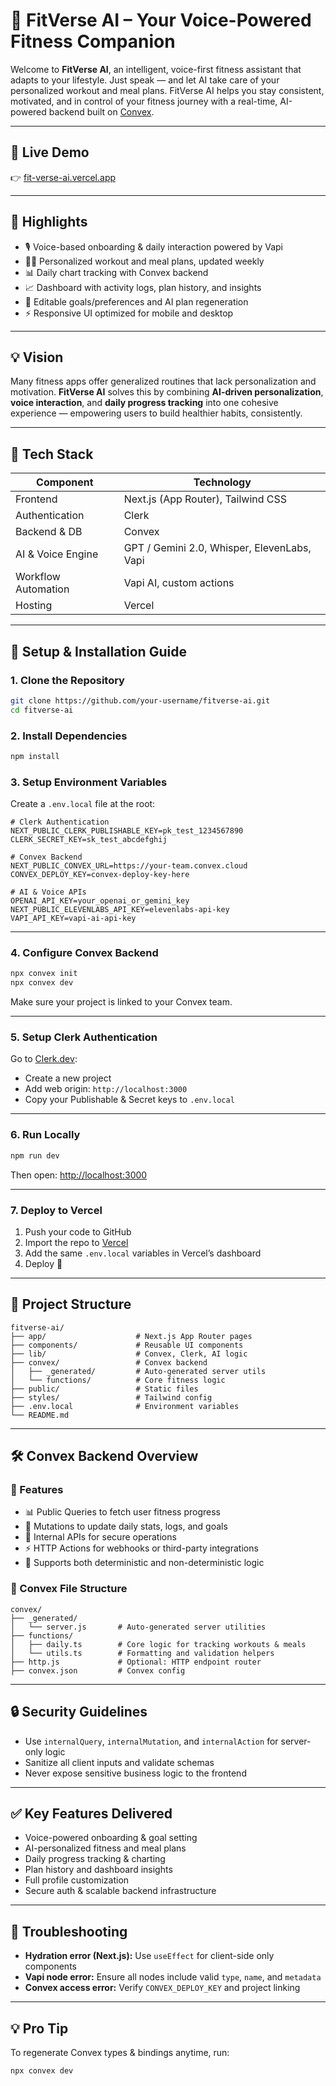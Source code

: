 

# 🧠 FitVerse AI – Your Voice-Powered Fitness Companion

Welcome to **FitVerse AI**, an intelligent, voice-first fitness assistant that adapts to your lifestyle. Just speak — and let AI take care of your personalized workout and meal plans. FitVerse AI helps you stay consistent, motivated, and in control of your fitness journey with a real-time, AI-powered backend built on [Convex](https://docs.convex.dev/).

---

## 🚀 Live Demo

👉 [fit-verse-ai.vercel.app](https://fit-verse-ai.vercel.app)

---

## 🌟 Highlights

* 🎙️ Voice-based onboarding & daily interaction powered by Vapi
* 🏋️‍♂️ Personalized workout and meal plans, updated weekly
* 📊 Daily chart tracking with Convex backend
* 📈 Dashboard with activity logs, plan history, and insights
* 🧠 Editable goals/preferences and AI plan regeneration
* ⚡ Responsive UI optimized for mobile and desktop

---

## 💡 Vision

Many fitness apps offer generalized routines that lack personalization and motivation. **FitVerse AI** solves this by combining **AI-driven personalization**, **voice interaction**, and **daily progress tracking** into one cohesive experience — empowering users to build healthier habits, consistently.

---

## 🧱 Tech Stack

| Component           | Technology                                  |
| ------------------- | ------------------------------------------- |
| Frontend            | Next.js (App Router), Tailwind CSS          |
| Authentication      | Clerk                                       |
| Backend & DB        | Convex                                      |
| AI & Voice Engine   | GPT / Gemini 2.0, Whisper, ElevenLabs, Vapi |
| Workflow Automation | Vapi AI, custom actions                     |
| Hosting             | Vercel                                      |

---

## 🔧 Setup & Installation Guide

### 1. Clone the Repository

```bash
git clone https://github.com/your-username/fitverse-ai.git
cd fitverse-ai
```

### 2. Install Dependencies

```bash
npm install
```

### 3. Setup Environment Variables

Create a `.env.local` file at the root:

```env
# Clerk Authentication
NEXT_PUBLIC_CLERK_PUBLISHABLE_KEY=pk_test_1234567890
CLERK_SECRET_KEY=sk_test_abcdefghij

# Convex Backend
NEXT_PUBLIC_CONVEX_URL=https://your-team.convex.cloud
CONVEX_DEPLOY_KEY=convex-deploy-key-here

# AI & Voice APIs
OPENAI_API_KEY=your_openai_or_gemini_key
NEXT_PUBLIC_ELEVENLABS_API_KEY=elevenlabs-api-key
VAPI_API_KEY=vapi-ai-api-key
```

---

### 4. Configure Convex Backend

```bash
npx convex init
npx convex dev
```

Make sure your project is linked to your Convex team.

---

### 5. Setup Clerk Authentication

Go to [Clerk.dev](https://clerk.dev):

* Create a new project
* Add web origin: `http://localhost:3000`
* Copy your Publishable & Secret keys to `.env.local`

---

### 6. Run Locally

```bash
npm run dev
```

Then open: [http://localhost:3000](http://localhost:3000)

---

### 7. Deploy to Vercel

1. Push your code to GitHub
2. Import the repo to [Vercel](https://vercel.com)
3. Add the same `.env.local` variables in Vercel’s dashboard
4. Deploy 🚀

---

## 📁 Project Structure

```
fitverse-ai/
├── app/                    # Next.js App Router pages
├── components/             # Reusable UI components
├── lib/                    # Convex, Clerk, AI logic
├── convex/                 # Convex backend
│   ├── _generated/         # Auto-generated server utils
│   └── functions/          # Core fitness logic
├── public/                 # Static files
├── styles/                 # Tailwind config
├── .env.local              # Environment variables
└── README.md
```

---

## 🛠️ Convex Backend Overview

### 🔹 Features

* 📊 Public Queries to fetch user fitness progress
* 🧠 Mutations to update daily stats, logs, and goals
* 🔐 Internal APIs for secure operations
* ⚡ HTTP Actions for webhooks or third-party integrations
* 📅 Supports both deterministic and non-deterministic logic

### 🔹 Convex File Structure

```
convex/
├── _generated/
│   └── server.js       # Auto-generated server utilities
├── functions/
│   ├── daily.ts        # Core logic for tracking workouts & meals
│   └── utils.ts        # Formatting and validation helpers
├── http.js             # Optional: HTTP endpoint router
├── convex.json         # Convex config
```

---

## 🔒 Security Guidelines

* Use `internalQuery`, `internalMutation`, and `internalAction` for server-only logic
* Sanitize all client inputs and validate schemas
* Never expose sensitive business logic to the frontend

---

## ✅ Key Features Delivered

* Voice-powered onboarding & goal setting
* AI-personalized fitness and meal plans
* Daily progress tracking & charting
* Plan history and dashboard insights
* Full profile customization
* Secure auth & scalable backend infrastructure

---

## 💬 Troubleshooting

* **Hydration error (Next.js):** Use `useEffect` for client-side only components
* **Vapi node error:** Ensure all nodes include valid `type`, `name`, and `metadata`
* **Convex access error:** Verify `CONVEX_DEPLOY_KEY` and project linking

---


## 💡 Pro Tip

To regenerate Convex types & bindings anytime, run:

```bash
npx convex dev
```

